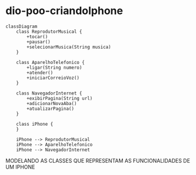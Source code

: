 # dio-poo-criandoIphone
```mermaid
classDiagram
    class ReprodutorMusical {
        +tocar()
        +pausar()
        +selecionarMusica(String musica)
    }

    class AparelhoTelefonico {
        +ligar(String numero)
        +atender()
        +iniciarCorreioVoz()
    }

    class NavegadorInternet {
        +exibirPagina(String url)
        +adicionarNovaAba()
        +atualizarPagina()
    }

    class iPhone {
    }

    iPhone --> ReprodutorMusical
    iPhone --> AparelhoTelefonico
    iPhone --> NavegadorInternet
```
MODELANDO AS CLASSES QUE REPRESENTAM AS FUNCIONALIDADES DE UM IPHONE
